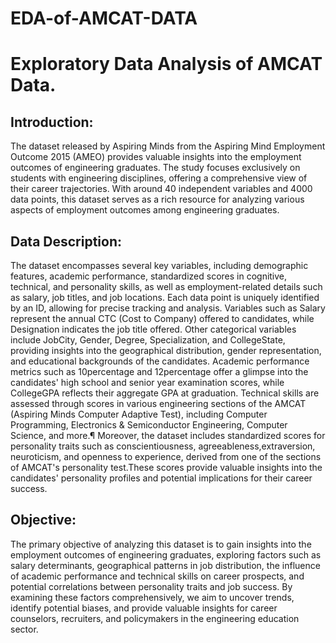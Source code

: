 # EDA-of-AMCAT-DATA
# Exploratory Data Analysis of AMCAT Data.
## Introduction:
The dataset released by Aspiring Minds from the Aspiring Mind Employment Outcome 2015 (AMEO) provides valuable insights into the employment outcomes of engineering graduates. The study focuses exclusively on students with engineering disciplines, offering a comprehensive view of their career trajectories. With around 40 independent variables and 4000 data points, this dataset serves as a rich resource for analyzing various aspects of employment outcomes among engineering graduates.
## Data Description:
The dataset encompasses several key variables, including demographic features, academic performance, standardized scores in cognitive, technical, and personality skills, as well as employment-related details such as salary, job titles, and job locations. Each data point is uniquely identified by an ID, allowing for precise tracking and analysis.
Variables such as Salary represent the annual CTC (Cost to Company) offered to candidates, while Designation indicates the job title offered. Other categorical variables include JobCity, Gender, Degree, Specialization, and CollegeState, providing insights into the geographical distribution, gender representation, and educational backgrounds of the candidates.
Academic performance metrics such as 10percentage and 12percentage offer a glimpse into the candidates' high school and senior year examination scores, while CollegeGPA reflects their aggregate GPA at graduation. Technical skills are assessed through scores in various engineering sections of the AMCAT (Aspiring Minds Computer Adaptive Test), including Computer Programming, Electronics & Semiconductor Engineering, Computer Science, and more.¶
Moreover, the dataset includes standardized scores for personality traits such as conscientiousness, agreeableness,extraversion, neuroticism, and openness to experience, derived from one of the sections of AMCAT's personality test.These scores provide valuable insights into the candidates' personality profiles and potential implications for their career success.
## Objective:
The primary objective of analyzing this dataset is to gain insights into the employment outcomes of engineering graduates, exploring factors such as salary determinants, geographical patterns in job distribution, the influence of academic performance and technical skills on career prospects, and potential correlations between personality traits and job success. By examining these factors comprehensively, we aim to uncover trends, identify potential biases, and provide valuable insights for career counselors, recruiters, and policymakers in the engineering education sector.

